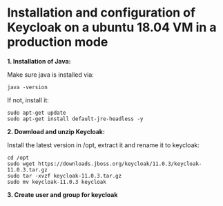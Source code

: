 # Installation and configuration of Keycloak on a ubuntu 18.04 VM in a production mode

**1. Installation of Java:**

Make sure java is installed via:
```
java -version
```

If not, install it:
```
sudo apt-get update
sudo apt-get install default-jre-headless -y
```

**2. Download and unzip Keycloak:**

Install the latest version in /opt, extract it and rename it to keycloak:
```
cd /opt
sudo wget https://downloads.jboss.org/keycloak/11.0.3/keycloak-11.0.3.tar.gz
sudo tar -xvzf keycloak-11.0.3.tar.gz
sudo mv keycloak-11.0.3 keycloak
```

**3. Create user and group for keycloak**

